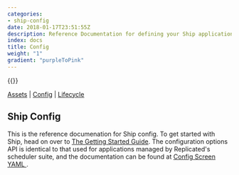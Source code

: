 ```yaml
---
categories:
- ship-config
date: 2018-01-17T23:51:55Z
description: Reference Documentation for defining your Ship application configuration options 
index: docs
title: Config
weight: "1"
gradient: "purpleToPink"
---
```


{{<legacynotice>}}

[Assets](/api/ship-assets/assets) | [Config](/api/ship-config/config) | [Lifecycle](/api/ship-lifecycle/lifecycle) 

## Ship Config

This is the reference documenation for Ship config. To get started with Ship, head on over to [The Getting Started Guide](/guides/kubernetes-with-ship/).  The configuration options API is identical to that used for applications managed by
Replicated's scheduler suite, and the documentation can be found at [Config Screen YAML
](/docs/config-screen/config-yaml/).
